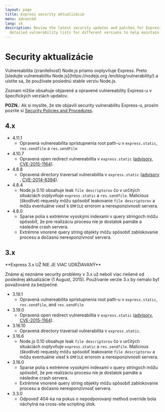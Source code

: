 ```yaml
---
layout: page
title: Express security aktualizácie
menu: advanced
lang: sk
description: Review the latest security updates and patches for Express.js, including
  detailed vulnerability lists for different versions to help maintain a secure application.
---
```

<!---
 Copyright (c) 2016 StrongLoop, IBM, and Express Contributors
 License: MIT
-->

# Security aktualizácie

<div class="doc-box doc-notice" markdown="1">
Vulnereabilita (zraniteĺnosť) Node.js priamo ovplyvňuje Express. Preto [sledujte vulnereabilitu Node.js](https://nodejs.org
/en/blog/vulnerability/) a uistite sa, že používate poslednú stable verziu Node.js.
</div>

Zoznam nižšie obsahuje objavené a opravené vulnereability Express-u v špecifických verziách updatov.

**POZN.**: Ak si myslíte, že ste objavili security vulnerabilitu Express-u, prosím pozrite si
[Security Policies and Procedures](https://github.com/expressjs/express/blob/master/Security.md).

## 4.x

  * 4.11.1
    * Opravená vulnereabilita sprístupnenia root path-u v `express.static`, `res.sendfile` a `res.sendFile`
  * 4.10.7
    * Opravená open redirect vulnereabilita v `express.static` ([advisory](https://npmjs.com/advisories/35), [CVE-2015-1164](http://cve.mitre.org/cgi-bin/cvename.cgi?name=CVE-2015-1164)).
  * 4.8.8
    * Opravená directory traversal vulnerabilita v `express.static` ([advisory](http://npmjs.com/advisories/32) , [CVE-2014-6394](http://cve.mitre.org/cgi-bin/cvename.cgi?name=CVE-2014-6394)).
  * 4.8.4
    * Node.js 0.10 obsahuje leak `file descriptorov` čo v určitých situáciách ovplyvňuje `express.static` a `res.sendfile`. Malicious (škodlivé) requesty môžu spôsobiť leakovanie `file descriptorov` a môžu eventuálne viesť k `EMFILE` errorom a neresponzívnosti servera.
  * 4.8.0
    * Sparse polia s extrémne vysokými indexami v query stringoch môžu spôsobiť, že pre realizáciu procesu nie je dostatok pamäte a následne crash servera.
    * Extrémne vnorené query string objekty môžu spôsobiť zablokovanie procesu a dočasnú neresponzívnosť servera.

## 3.x

  <div class="doc-box doc-warn" markdown="1">
  **Express 3.x UŽ NIE JE VIAC UDRŽIAVANÝ**

  Známe aj neznáme security problémy v 3.x už neboli viac riešené od poslednej aktualizácie (1 August, 2015). Používanie verzie 3.x by nemalo byť považované za bezpečné.
  </div>

  * 3.19.1
    * Opravená vulnereabilita sprístupnenia root path-u v `express.static`, `res.sendfile`, and `res.sendFile`
  * 3.19.0
    * Opravená open redirect vulnereabilita v `express.static` ([advisory](https://npmjs.com/advisories/35), [CVE-2015-1164](http://cve.mitre.org/cgi-bin/cvename.cgi?name=CVE-2015-1164)).
  * 3.16.10
    * Opravená directory traversal vulnerabilita v `express.static`.
  * 3.16.6
    * Node.js 0.10 obsahuje leak `file descriptorov` čo v určitých situáciách ovplyvňuje `express.static` a `res.sendfile`. Malicious (škodlivé) requesty môžu spôsobiť leakovanie `file descriptorov` a môžu eventuálne viesť k `EMFILE` errorom a neresponzívnosti servera.
  * 3.16.0
    * Sparse polia s extrémne vysokými indexami v query stringoch môžu spôsobiť, že pre realizáciu procesu nie je dostatok pamäte a následne crash servera.
    * Extrémne vnorené query string objekty môžu spôsobiť zablokovanie procesu a dočasnú neresponzívnosť servera.
  * 3.3.0
    * Odpoveď 404-ka na pokus o nepodporovaný method override bola náchylná na cross-site scripting útok.
